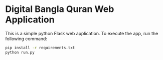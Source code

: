 # Digital Bangla Quran Web Application

This is a simple python Flask web application. To execute the app, run the following command:

```bash
pip install -r requirements.txt
python run.py
```
